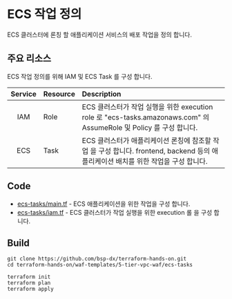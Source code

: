 # ECS 작업 정의

ECS 클러스터에 론칭 할 애플리케이션 서비스의 배포 작업을 정의 합니다.

## 주요 리소스

ECS 작업 정의를 위해 IAM 및 ECS Task 를 구성 합니다.

|  Service          | Resource              |  Description |
| :-------------:   | :-------------        | :----------- |
| IAM               | Role                  | ECS 클러스터가 작업 실행을 위한 execution role 로 "ecs-tasks.amazonaws.com" 의 AssumeRole 및 Policy 를 구성 합니다. |
| ECS               | Task                  | ECS 클러스터가 애플리케이션 론칭에 참조할 작업 을 구성 합니다. frontend, backend 등의 애플리케이션 배치를 위한 작업을 구성 합니다. |   

## Code

- [ecs-tasks/main.tf](ecs-tasks/main.tf) - ECS 애플리케이션을 위한 작업을 구성 합니다.
- [ecs-tasks/iam.tf](ecs-tasks/iam.tf) - ECS 클러스터가 작업 실행을 위한 execution 롤 을 구성 합니다.

## Build

```shell
git clone https://github.com/bsp-dx/terraform-hands-on.git
cd terraform-hands-on/waf-templates/5-tier-vpc-waf/ecs-tasks

terraform init
terraform plan
terraform apply
```

